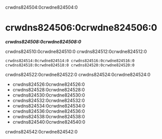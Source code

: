 crwdns824504:0crwdne824504:0
# crwdns824506:0crwdne824506:0

***crwdns824508:0crwdne824508:0***

crwdns824510:0crwdne824510:0 crwdns824512:0crwdne824512:0

```{figure} ../figures/collaboration.jpg
crwdns824514:0crwdne824514:0 crwdns824516:0crwdne824516:0 crwdns824518:0crwdne824518:0 crwdns824520:0crwdne824520:0
```

crwdns824522:0crwdne824522:0 crwdns824524:0crwdne824524:0

* crwdns824526:0crwdne824526:0
* crwdns824528:0crwdne824528:0
* crwdns824530:0crwdne824530:0
* crwdns824532:0crwdne824532:0
* crwdns824534:0crwdne824534:0
* crwdns824536:0crwdne824536:0
* crwdns824538:0crwdne824538:0
* crwdns824540:0crwdne824540:0

crwdns824542:0crwdne824542:0
